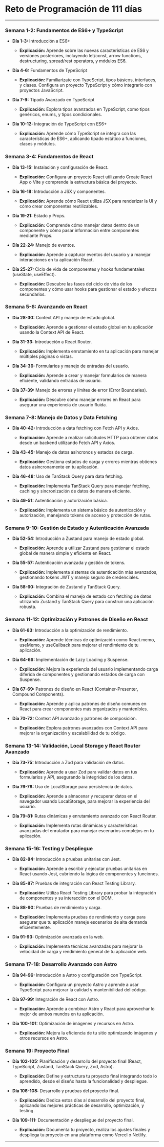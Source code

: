 # Reto de Programación de 111 días
---

### **Semana 1-2: Fundamentos de ES6+ y TypeScript**
- **Día 1-3:** Introducción a ES6+
  - **Explicación:** Aprende sobre las nuevas características de ES6 y versiones posteriores, incluyendo let/const, arrow functions, destructuring, spread/rest operators, y módulos ES6.

- **Día 4-6:** Fundamentos de TypeScript
  - **Explicación:** Familiarízate con TypeScript, tipos básicos, interfaces, y clases. Configura un proyecto TypeScript y cómo integrarlo con proyectos JavaScript.

- **Día 7-9:** Tipado Avanzado en TypeScript
  - **Explicación:** Explora tipos avanzados en TypeScript, como tipos genéricos, enums, y tipos condicionales.

- **Día 10-12:** Integración de TypeScript con ES6+
  - **Explicación:** Aprende cómo TypeScript se integra con las características de ES6+, aplicando tipado estático a funciones, clases y módulos.

### **Semana 3-4: Fundamentos de React**
- **Día 13-15:** Instalación y configuración de React.
  - **Explicación:** Configura un proyecto React utilizando Create React App o Vite y comprende la estructura básica del proyecto.

- **Día 16-18:** Introducción a JSX y componentes.
  - **Explicación:** Aprende cómo React utiliza JSX para renderizar la UI y cómo crear componentes reutilizables.

- **Día 19-21:** Estado y Props.
  - **Explicación:** Comprende cómo manejar datos dentro de un componente y cómo pasar información entre componentes mediante Props.

- **Día 22-24:** Manejo de eventos.
  - **Explicación:** Aprende a capturar eventos del usuario y a manejar interacciones en tu aplicación React.

- **Día 25-27:** Ciclo de vida de componentes y hooks fundamentales (useState, useEffect).
  - **Explicación:** Descubre las fases del ciclo de vida de los componentes y cómo usar hooks para gestionar el estado y efectos secundarios.

### **Semana 5-6: Avanzando en React**
- **Día 28-30:** Context API y manejo de estado global.
  - **Explicación:** Aprende a gestionar el estado global en tu aplicación usando la Context API de React.

- **Día 31-33:** Introducción a React Router.
  - **Explicación:** Implementa enrutamiento en tu aplicación para manejar múltiples páginas o vistas.

- **Día 34-36:** Formularios y manejo de entradas del usuario.
  - **Explicación:** Aprende a crear y manejar formularios de manera eficiente, validando entradas de usuario.

- **Día 37-39:** Manejo de errores y límites de error (Error Boundaries).
  - **Explicación:** Descubre cómo manejar errores en React para asegurar una experiencia de usuario fluida.

### **Semana 7-8: Manejo de Datos y Data Fetching**
- **Día 40-42:** Introducción a data fetching con Fetch API y Axios.
  - **Explicación:** Aprende a realizar solicitudes HTTP para obtener datos desde un backend utilizando Fetch API y Axios.

- **Día 43-45:** Manejo de datos asíncronos y estados de carga.
  - **Explicación:** Gestiona estados de carga y errores mientras obtienes datos asíncronamente en tu aplicación.

- **Día 46-48:** Uso de TanStack Query para data fetching.
  - **Explicación:** Implementa TanStack Query para manejar fetching, caching y sincronización de datos de manera eficiente.

- **Día 49-51:** Autenticación y autorización básica.
  - **Explicación:** Implementa un sistema básico de autenticación y autorización, manejando tokens de acceso y protección de rutas.

### **Semana 9-10: Gestión de Estado y Autenticación Avanzada**
- **Día 52-54:** Introducción a Zustand para manejo de estado global.
  - **Explicación:** Aprende a utilizar Zustand para gestionar el estado global de manera simple y eficiente en React.

- **Día 55-57:** Autenticación avanzada y gestión de tokens.
  - **Explicación:** Implementa sistemas de autenticación más avanzados, gestionando tokens JWT y manejo seguro de credenciales.

- **Día 58-60:** Integración de Zustand y TanStack Query.
  - **Explicación:** Combina el manejo de estado con fetching de datos utilizando Zustand y TanStack Query para construir una aplicación robusta.

### **Semana 11-12: Optimización y Patrones de Diseño en React**
- **Día 61-63:** Introducción a la optimización de rendimiento.
  - **Explicación:** Aprende técnicas de optimización como React.memo, useMemo, y useCallback para mejorar el rendimiento de tu aplicación.

- **Día 64-66:** Implementación de Lazy Loading y Suspense.
  - **Explicación:** Mejora la experiencia del usuario implementando carga diferida de componentes y gestionando estados de carga con Suspense.

- **Día 67-69:** Patrones de diseño en React (Container-Presenter, Compound Components).
  - **Explicación:** Aprende y aplica patrones de diseño comunes en React para crear componentes más organizados y mantenibles.

- **Día 70-72:** Context API avanzado y patrones de composición.
  - **Explicación:** Explora patrones avanzados con Context API para mejorar la organización y escalabilidad de tu código.

### **Semana 13-14: Validación, Local Storage y React Router Avanzado**
- **Día 73-75:** Introducción a Zod para validación de datos.
  - **Explicación:** Aprende a usar Zod para validar datos en tus formularios y API, asegurando la integridad de los datos.

- **Día 76-78:** Uso de LocalStorage para persistencia de datos.
  - **Explicación:** Aprende a almacenar y recuperar datos en el navegador usando LocalStorage, para mejorar la experiencia del usuario.

- **Día 79-81:** Rutas dinámicas y enrutamiento avanzado con React Router.
  - **Explicación:** Implementa rutas dinámicas y características avanzadas del enrutador para manejar escenarios complejos en tu aplicación.

### **Semana 15-16: Testing y Despliegue**
- **Día 82-84:** Introducción a pruebas unitarias con Jest.
  - **Explicación:** Aprende a escribir y ejecutar pruebas unitarias en React usando Jest, cubriendo la lógica de componentes y funciones.

- **Día 85-87:** Pruebas de integración con React Testing Library.
  - **Explicación:** Utiliza React Testing Library para probar la integración de componentes y su interacción con el DOM.

- **Día 88-90:** Pruebas de rendimiento y carga.
  - **Explicación:** Implementa pruebas de rendimiento y carga para asegurar que tu aplicación maneje escenarios de alta demanda eficientemente.

- **Día 91-93:** Optimización avanzada en la web.
  - **Explicación:** Implementa técnicas avanzadas para mejorar la velocidad de carga y rendimiento general de tu aplicación web.

### **Semana 17-18: Desarrollo Avanzado con Astro**
- **Día 94-96:** Introducción a Astro y configuración con TypeScript.
  - **Explicación:** Configura un proyecto Astro y aprende a usar TypeScript para mejorar la calidad y mantenibilidad del código.

- **Día 97-99:** Integración de React con Astro.
  - **Explicación:** Aprende a combinar Astro y React para aprovechar lo mejor de ambos mundos en tu aplicación.

- **Día 100-101:** Optimización de imágenes y recursos en Astro.
  - **Explicación:** Mejora la eficiencia de tu sitio optimizando imágenes y otros recursos en Astro.

### **Semana 19: Proyecto Final**
- **Día 102-105:** Planificación y desarrollo del proyecto final (React, TypeScript, Zustand, TanStack Query, Zod, Astro).
  - **Explicación:** Define y estructura tu proyecto final integrando todo lo aprendido, desde el diseño hasta la funcionalidad y despliegue.

- **Día 106-108:** Desarrollo y pruebas del proyecto final.
  - **Explicación:** Dedica estos días al desarrollo del proyecto final, aplicando las mejores prácticas de desarrollo, optimización, y testing.

- **Día 109-111:** Documentación y despliegue del proyecto final.
  - **Explicación:** Documenta tu proyecto, realiza los ajustes finales y despliega tu proyecto en una plataforma como Vercel o Netlify.

---
